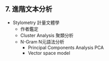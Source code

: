 ## 7. 進階文本分析
* Stylometry 計量文體學
  * 作者鑑定
  * Cluster Analysis 聚類分析
  * N-Gram N元語法分析
    * Principal Components Analysis PCA
    * Vector space model
